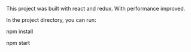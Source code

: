 This project was built with react and redux. With performance improved. 


In the project directory, you can run:

npm install

npm start

